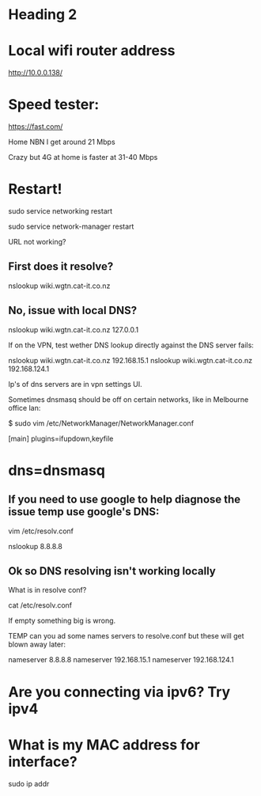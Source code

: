 
# Heading 2



# Local wifi router address

http://10.0.0.138/


# Speed tester:

https://fast.com/

Home NBN I get around 21 Mbps

Crazy but 4G at home is faster at 31-40 Mbps

# Restart!

sudo service networking restart

sudo service network-manager restart

URL not working?

## First does it resolve?

 nslookup wiki.wgtn.cat-it.co.nz

## No, issue with local DNS?

 nslookup wiki.wgtn.cat-it.co.nz 127.0.0.1

If on the VPN, test wether DNS lookup directly against the DNS server fails:

 nslookup wiki.wgtn.cat-it.co.nz 192.168.15.1
 nslookup wiki.wgtn.cat-it.co.nz 192.168.124.1

Ip's of dns servers are in vpn settings UI.

Sometimes dnsmasq should be off on certain networks, like in Melbourne office lan:

$ sudo vim /etc/NetworkManager/NetworkManager.conf

[main]
plugins=ifupdown,keyfile
# dns=dnsmasq



## If you need to use google to help diagnose the issue temp use google's DNS:

vim /etc/resolv.conf

 nslookup 8.8.8.8


## Ok so DNS resolving isn't working locally

What is in resolve conf?

 cat /etc/resolv.conf

If empty something big is wrong.

TEMP can you ad some names servers to resolve.conf but these will get blown away later:

nameserver 8.8.8.8
nameserver 192.168.15.1
nameserver 192.168.124.1


# Are you connecting via ipv6? Try ipv4







# What is my MAC address for interface?

 sudo ip addr





